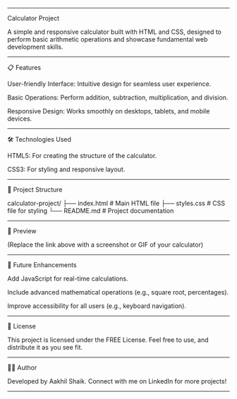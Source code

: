 
---

Calculator Project

A simple and responsive calculator built with HTML and CSS, designed to perform basic arithmetic operations and showcase fundamental web development skills.


---

📋 Features

User-friendly Interface: Intuitive design for seamless user experience.

Basic Operations: Perform addition, subtraction, multiplication, and division.

Responsive Design: Works smoothly on desktops, tablets, and mobile devices.



---

🛠 Technologies Used

HTML5: For creating the structure of the calculator.

CSS3: For styling and responsive layout.



---

📂 Project Structure

calculator-project/
├── index.html       # Main HTML file
├── styles.css       # CSS file for styling
└── README.md        # Project documentation


---


🎨 Preview


(Replace the link above with a screenshot or GIF of your calculator)


---

🌟 Future Enhancements

Add JavaScript for real-time calculations.

Include advanced mathematical operations (e.g., square root, percentages).

Improve accessibility for all users (e.g., keyboard navigation).



---

📜 License

This project is licensed under the FREE License.
Feel free to use,  and distribute it as you see fit.


---

🧑‍💻 Author

Developed by Aakhil Shaik.
Connect with me on LinkedIn for more projects!


---
